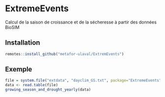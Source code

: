 # ExtremeEvents

Calcul de la saison de croissance et de la sécheresse à partir des données BioSIM

## Installation

``` r
remotes::install_github("metafor-ulaval/ExtremEvents")
```

## Exemple

``` r
file = system.file("extdata", "dayclim_GS.txt", package="ExtremeEvents")
data <- read.table(file)
growing_season_and_drought_yearly(data)
```

